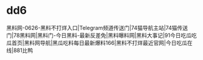 # dd6
黑料网-0626-黑料不打烊入口|Telegram频道传送门|74猫导航主站|74猫传送门|78黑料网|黑料门-今日黑料-最新反差免|黑料曝料网|黑料大事记|91今日吃瓜吃瓜首页|黑料网导航|黑瓜吃料每日最新爆料166|黑料不打烊最近官网|今日吃瓜在线|881比鸭
